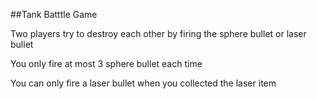 ##Tank Batttle Game

Two players try to destroy each other by firing the sphere bullet or laser bullet

You only fire at most 3 sphere bullet each time

You can only fire a laser bullet when you collected the laser item
